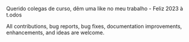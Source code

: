 Querido colegas de curso, dêm uma like no meu trabalho - Feliz 2023 à t.odos

All contributions, bug reports, bug fixes, documentation improvements, enhancements, and ideas are welcome.

